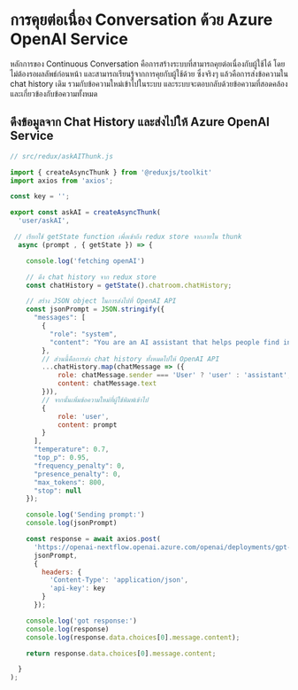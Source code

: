 
# การคุยต่อเนื่อง Conversation ด้วย Azure OpenAI Service

หลักการของ Continuous Conversation คือการสร้างระบบที่สามารถคุยต่อเนื่องกับผู้ใช้ได้ โดยไม่ต้องรอผลลัพธ์ก่อนหน้า และสามารถเรียนรู้จากการคุยกับผู้ใช้ด้วย ซึ่งจริงๆ แล้วคือการส่งข้อความใน chat history เดิม รวมกับข้อความใหม่เข้าไปในระบบ และระบบจะตอบกลับด้วยข้อความที่สอดคล้อง และเกี่ยวข้องกับข้อความทั้งหมด

## ดึงข้อมูลจาก Chat History และส่งไปให้ Azure OpenAI Service

```javascript
// src/redux/askAIThunk.js

import { createAsyncThunk } from '@reduxjs/toolkit'
import axios from 'axios';

const key = '';

export const askAI = createAsyncThunk(
  'user/askAI',

 // เรียกใช้ getState function เพื่อเข้าถึง redux store จากภายใน thunk
  async (prompt , { getState }) => {

    console.log('fetching openAI')

    // ดึง chat history จาก redux store
    const chatHistory = getState().chatroom.chatHistory;

    // สร้าง JSON object ในการส่งไปที่ OpenAI API
    const jsonPrompt = JSON.stringify({
      "messages": [
        {
          "role": "system",
          "content": "You are an AI assistant that helps people find information."
        },
        // ส่วนนี้คือการส่ง chat history ทั้งหมดไปให้ OpenAI API
        ...chatHistory.map(chatMessage => ({
            role: chatMessage.sender === 'User' ? 'user' : 'assistant',
            content: chatMessage.text
        })),
        // จากนั้นเพิ่มข้อความใหม่ที่ผู้ใช้พิมพ์เข้าไป
        {
            role: 'user',
            content: prompt
        }
      ],
      "temperature": 0.7,
      "top_p": 0.95,
      "frequency_penalty": 0,
      "presence_penalty": 0,
      "max_tokens": 800,
      "stop": null
    });

    console.log('Sending prompt:')
    console.log(jsonPrompt)

    const response = await axios.post(
      'https://openai-nextflow.openai.azure.com/openai/deployments/gpt-4/chat/completions?api-version=2024-02-15-preview',
      jsonPrompt,
      {
        headers: {
          'Content-Type': 'application/json',
          'api-key': key
        }
      });

    console.log('got response:')
    console.log(response)
    console.log(response.data.choices[0].message.content);

    return response.data.choices[0].message.content;

  }
);
```
